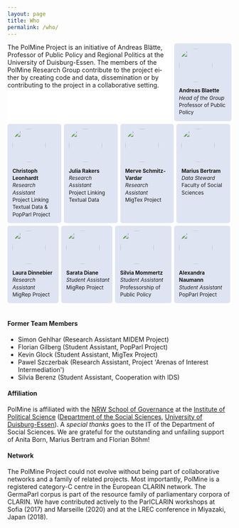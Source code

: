 ```yaml
---
layout: page
title: Who
permalink: /who/
---
```


<div style="display: flex; margin-bottom: 6px; ;">

  <div lang="en" style="flex: 75%; text-align: left; background-color: #ffffff; padding-left: 0em; padding-right: 1em; border-radius: 5px; margin-right: 3px">
  <div style="display:flex;">
  The PolMine Project is an initiative of Andreas Blätte, Professor of Public Policy and Regional Politics at the University of Duisburg-Essen. The members of the PolMine Research Group contribute to the project either by creating code and data, dissemination or by contributing to the project in a collaborative setting.
<br/>
  </div>
  </div>
  
  <div lang="en" style="flex: 25%; text-align: justify; background-color: #dfe4f2; padding: 0.8em; padding-right: 0em; border-radius: 5px; margin-left: 3px">
    <div style="display:flex;">
      <img src="{{ "/assets/img/team/andreas_blaette.png" | prepend: site.baseurl }}" style="align:right; vertical-align: bottom; height: 75px; width: 75px;border-radius: 50%"/>
    </div>
    <p style="font-size: smaller; after: unset; line-height: 1.4;  margin-top: 1em; margin-bottom: 0px;  text-align: left;">
    <b>Andreas Blaette</b><br/>
    <i>Head of the Group</i><br/>
    Professor of Public Policy
    </p>
  </div>

</div>

<div style="display: flex; margin-bottom: 6px;">
  
  <div lang="en" style="flex: 25%; text-align: justify; background-color: #dfe4f2; padding: 0.8em; border-radius: 5px; margin-right: 3px;">
    <div style="display:flex;">
      <img src="{{ "/assets/img/team/christoph_leonhardt.png" | prepend: site.baseurl }}" style="align:right; vertical-align: bottom; height: 75px; width: 75px;border-radius: 50%"/>
    </div>
    <p style="font-size:smaller; line-height: 1.4; margin-top: 1em;  margin-bottom: 0px;  text-align: left; vertical-align: bottom;">
    <b>Christoph Leonhardt</b><br/>
    <i>Research Assistant</i><br/>
    Project Linking Textual Data &
    PopParl Project
    </p>
  </div>
                      
  <div lang="en" style="flex: 25%; text-align: justify; background-color: #dfe4f2; padding: 0.8em; border-radius: 5px; margin-left: 3px; margin-right: 3px;">
    <div style="display:flex;">
      <img src="{{ "/assets/img/team/julia_rakers.png" | prepend: site.baseurl }}" style="align:right; vertical-align: bottom; height: 75px; width: 75px;border-radius: 50%"/>
    </div>
    <p style="font-size: smaller;  line-height: 1.4;  margin-top: 1em;  margin-bottom: 0px;  text-align: left; vertical-align: bottom; ">
    <b>Julia Rakers</b><br/>
    <i>Research Assistant</i><br/>
    Project Linking Textual Data
    </p>
  </div>
  
  <div lang="en" style="flex: 25%; text-align: justify; background-color: #dfe4f2; padding: 0.8em; border-radius: 5px; margin-left: 3px; margin-right: 3px;">
    <div style="display:flex;">
      <img src="{{ "/assets/img/team/merve_schmitz-vardar.png" | prepend: site.baseurl }}" style="align:right; vertical-align: bottom; height: 75px; width: 75px;border-radius: 50%"/>
    </div>
    <p style="font-size:smaller;  line-height: 1.4; margin-top: 1em;  margin-bottom: 0px; text-align: left;">
    <b>Merve Schmitz-Vardar</b><br/>
    <i>Research Assistant</i><br/>
    MigTex Project
    </p>
  </div>

  <div lang="en" style="flex: 25%; text-align: justify; background-color: #dfe4f2; padding: 0.8em; border-radius: 5px; margin-left: 3px; margin-right: 3px;">
    <div style="display:flex;">
      <img src="{{ "/assets/img/team/marius_bertram.png" | prepend: site.baseurl }}" style="align:right; vertical-align: bottom; height: 75px; width: 75px;border-radius: 50%"/>
    </div>
    <p style="font-size:smaller; line-height: 1.4; margin-top: 1em;  margin-bottom: 0px;  text-align: left;">
    <b>Marius Bertram</b><br/>
    <i>Data Steward</i><br/>
    Faculty of Social Sciences
    </p>
  </div>


        
</div>

<!-- -->
<div style="display: flex; margin-top: 3px;">
  
  <div lang="en" style="flex: 25%; text-align: justify; background-color: #dfe4f2; padding: 0.8em; padding-right: 0em; border-radius: 5px; margin-right: 3px;">
    <div style="display:flex;">
      <img src="{{ "/assets/img/team/laura_dinnebier.png" | prepend: site.baseurl }}" style="align:right; vertical-align: bottom; height: 75px; width: 75px;border-radius: 50%"/>
    </div>
    <p style="font-size: smaller; after: unset; line-height: 1.4;  margin-top: 1em; margin-bottom: 0px;  text-align: left;">
    <b>Laura Dinnebier</b><br/>
    <i>Research Assistant</i><br/>
    MigRep Project
    </p>
  </div>

  <div lang="en" style="flex: 25%; text-align: justify; background-color: #dfe4f2; padding: 0.8em; padding-right: 0em; border-radius: 5px; margin-right: 3px; margin-left: 3px">
    <div style="display:flex;">
      <img src="{{ "/assets/img/team/sarata_diane.png" | prepend: site.baseurl }}" style="align:right; vertical-align: bottom; height: 75px; width: 75px;border-radius: 50%"/>
    </div>
    <p style="font-size: smaller; after: unset; line-height: 1.4;  margin-top: 1em; margin-bottom: 0px;  text-align: left;">
    <b>Sarata Diane</b><br/>
    <i>Student Assistant</i><br/>
    MigRep Project
    </p>
  </div>


  <div lang="en" style="flex: 25%; text-align: justify; background-color: #dfe4f2; padding: 0.8em; border-radius: 5px; margin-left: 3px; margin-right: 3px;">
    <div style="display:flex;">
      <img src="{{ "/assets/img/team/silvia_mommertz.png" | prepend: site.baseurl }}" style="align:right; vertical-align: bottom; height: 75px; width: 75px;border-radius: 50%"/>
    </div>
    <p style="font-size:smaller; line-height: 1.4; margin-top: 1em;  margin-bottom: 0px;  text-align: left;">
    <b>Silvia Mommertz</b><br/>
    <i>Student Assistant</i><br/>
    Professorship of Public Policy
    </p>
  </div>
                      
  <div lang="en" style="flex: 25%; text-align: justify; background-color: #dfe4f2; padding: 0.8em; border-radius: 5px; margin-left: 3px; margin-right: 3px;">
    <div style="display:flex;">
      <img src="{{ "/assets/img/team/alexandra_naumann.png" | prepend: site.baseurl }}" style="align:right; vertical-align: bottom; height: 75px; width: 75px;border-radius: 50%"/>
    </div>
    <p style="font-size: smaller;  line-height: 1.4;  margin-top: 1em;  margin-bottom: 0px;  text-align: left;">
    <b>Alexandra Naumann</b><br/>
    <i>Student Assistant</i><br/>
    PopParl Project
    </p>
  </div>
<!--  
  <div lang="en" style="flex: 25%; text-align: justify; background-color: #dfe4f2; padding: 1em; border-radius: 5px; margin-left: 3px;">
    <div style="display:flex;">
      <img src="{{ "/assets/img/team/sarata_diane.png" | prepend: site.baseurl }}" style="align:right; vertical-align: bottom; height: 75px; width: 75px;border-radius: 50%"/>
    </div>
    <p style="font-size:smaller;  line-height: 1.4; margin-top: 1em;  margin-bottom: 0px;">
    <b>Sarata Diane</b><br/>
    Student Assistant<br/>
    MigRep Project
    </p>
  </div>
--> 
        
</div>

<br/>

#### Former Team Members

<ul>
<li>Simon Gehlhar (Research Assistant MIDEM Project)</li>
<li>Florian Gilberg (Student Assistant, PopParl Project)</li>
<li>Kevin Glock (Student Assistant, MigTex Project)</li>
<li>Pawel Szczerbak (Research Assistant, Project 'Arenas of Interest Intermediation')</li>
<li>Silvia Berenz (Student Assistant, Cooperation with IDS)</li>
</ul>

#### Affiliation

PolMine is affiliated with the [NRW School of Governance](https://www.nrwschool.de) at the [Institute of Political Science](https://www.uni-due.de/politik/) ([Department of the Social Sciences](https://www.uni-due.de/gesellschaftswissenschaften/), [University of Duisburg-Essen](https://www.uni-due.de)). A *special thanks* goes to the IT of the Department of Social Sciences. We are grateful for the outstanding and unfailing support of Anita Born, Marius Bertram and Florian Böhm!

#### Network

<p>The PolMine Project could not evolve without being part of collaborative networks and a family of related projects. Most importantly, PolMine is a registered category-C centre in the European CLARIN network. The GermaParl corpus is part of the resource family of parliamentary corpora of CLARIN. We have contributed actively to the ParlCLARIN workshops at Sofia (2017) and Marseille (2020) and at the LREC conference in Miyazaki, Japan (2018).</p>
